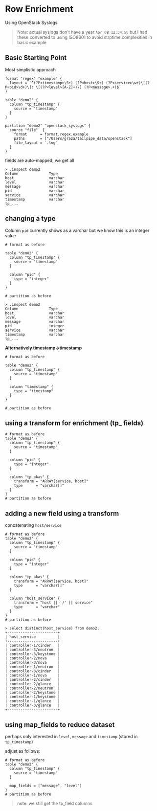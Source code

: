 # Row Enrichment

Using OpenStack Syslogs

> Note: actual syslogs don't have a year `Apr 08 12:34:56` but I had these converted to using ISO8601 to avoid strptime complexities in basic example

## Basic Starting Point

Most simplistic approach

```hcl
format "regex" "example" {
  layout = `^(?P<timestamp>\S+) (?P<host>\S+) (?P<service>\w+)\[(?P<pid>\d+)\]: \[(?P<level>[A-Z]+)\] (?P<message>.+)$`
}

table "demo2" {
  column "tp_timestamp" {
    source = "timestamp"
  }
}

partition "demo2" "openstack_syslogs" {
  source "file"  {
    format      = format.regex.example
    paths       = ["/Users/graza/tailpipe_data/openstack"]
    file_layout = `.log`
  }
}
```

fields are auto-mapped, we get all

```
> .inspect demo2
Column              Type
host                varchar
level               varchar
message             varchar
pid                 varchar
service             varchar
timestamp           varchar
tp_...
```

## changing a type

Column `pid` currently shows as a varchar but we know this is an integer value

```hcl
# format as before

table "demo2" {
  column "tp_timestamp" {
    source = "timestamp"
  }

  column "pid" {
    type = "integer"
  }
}

# partition as before
```

```
> .inspect demo2
Column              Type
host                varchar
level               varchar
message             varchar
pid                 integer
service             varchar
timestamp           varchar
tp_...
```

**Alternatively timestamp->timestamp**

```hcl
# format as before

table "demo2" {
  column "tp_timestamp" {
    source = "timestamp"
  }

  column "timestamp" {
    type = "timestamp"
  }
}

# partition as before
```

## using a transform for enrichment (tp_ fields)

```hcl
# format as before
table "demo2" {
  column "tp_timestamp" {
    source = "timestamp"
  }

  column "pid" {
    type = "integer"
  }

  column "tp_akas" {
    transform = "ARRAY[service, host]"
    type      = "varchar[]"
  }
}
# partition as before
```

## adding a new field using a transform 

concatenating `host/service`

```hcl
# format as before
table "demo2" {
  column "tp_timestamp" {
    source = "timestamp"
  }

  column "pid" {
    type = "integer"
  }

  column "tp_akas" {
    transform = "ARRAY[service, host]"
    type      = "varchar[]"
  }

  column "host_service" {
    transform = "host || '/' || service"
    type      = "varchar"
  }
}
# partition as before
```

```
> select distinct(host_service) from demo2;
+-----------------------+
| host_service          |
+-----------------------+
| controller-1/cinder   |
| controller-3/neutron  |
| controller-3/keystone |
| controller-2/nova     |
| controller-3/nova     |
| controller-1/neutron  |
| controller-3/cinder   |
| controller-1/nova     |
| controller-2/cinder   |
| controller-2/glance   |
| controller-2/neutron  |
| controller-2/keystone |
| controller-1/keystone |
| controller-1/glance   |
| controller-3/glance   |
+-----------------------+
```

## using map_fields to reduce dataset

perhaps only interested in `level`, `message` and `timestamp` (stored in `tp_timestamp`)

adjust as follows:

```hcl
# format as before
table "demo2" {
  column "tp_timestamp" {
    source = "timestamp"
  }

  map_fields = ["message", "level"]
}
# partition as before
```

> note: we still get the tp_field columns

